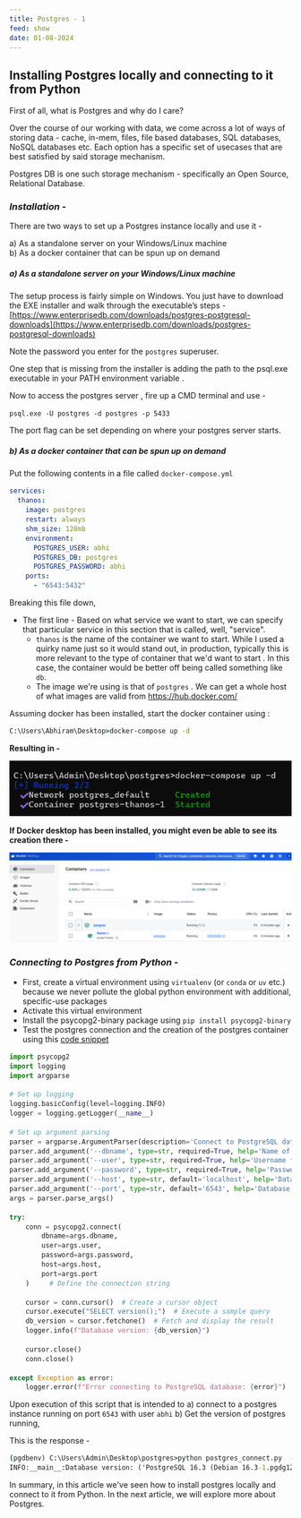 ```yaml
---
title: Postgres - 1
feed: show
date: 01-08-2024
---
```

## Installing Postgres locally and connecting to it from Python

First of all, what is Postgres and why do I care?

Over the course of our working with data, we come across a lot of ways of storing data - cache, in-mem, files, file based databases, SQL databases, NoSQL databases etc. Each option has a specific set of usecases that are best satisfied by said storage mechanism.

Postgres DB is one such storage mechanism - specifically an Open Source, Relational Database.

### *Installation* - 

There are two ways to set up a Postgres instance locally and use it -

a) As a standalone server on your Windows/Linux machine  
b) As a docker container that can be spun up on demand

##### a) As a standalone server on your Windows/Linux machine

The setup process is fairly simple on Windows. You just have to download the EXE installer and walk through the executable’s steps - [https://www.enterprisedb.com/downloads/postgres-postgresql-downloads](https://www.enterprisedb.com/downloads/postgres-postgresql-downloads)

Note the password you enter for the `postgres` superuser.

One step that is missing from the installer is adding the path to the psql.exe executable in your PATH environment variable .

Now to access the postgres server , fire up a CMD terminal and use -

`psql.exe -U postgres -d postgres -p 5433`

The port flag can be set depending on where your postgres server starts.

##### b) As a docker container that can be spun up on demand

Put the following contents in a file called `docker-compose.yml`

```yaml
services:
  thanos:
    image: postgres
    restart: always
    shm_size: 128mb
    environment:
      POSTGRES_USER: abhi
      POSTGRES_DB: postgres
      POSTGRES_PASSWORD: abhi
    ports:
      - "6543:5432"
```

Breaking this file down, 
- The first line - Based on what service we want to start, we can specify that particular service in this section that is called, well, "service".
	- `thanos` is the name of the container we want to start. While I used a quirky name just so it would stand out, in production, typically this is more relevant to the type of container that we'd want to start . In this case, the container would be better off being called something like `db`.
	- The image we're using is that of `postgres` . We can get a whole host of what images are valid from https://hub.docker.com/ 

Assuming docker has been installed, start the docker container using :
```cmd
C:\Users\Abhiram\Desktop>docker-compose up -d
```

**Resulting in -** 

![Alt Text](/assets/img/postgres-1/docker-compose.png)

**If Docker desktop has been installed, you might even be able to see its creation there -** 

![Alt Text](/assets/img/postgres-1/docker-desktop.png)

### *Connecting to Postgres from Python* - 

- First, create a virtual environment using `virtualenv` (or `conda` or `uv` etc.) because we never pollute the global python environment with additional, specific-use packages
- Activate this virtual environment
- Install the psycopg2-binary package using `pip install psycopg2-binary`
- Test the postgres connection and the creation of the postgres container using this [code snippet](https://github.com/everythingpython/experiments/blob/main/llms/litellm_tracking/util_testers/postgres_connection_tester.py) 

```python
import psycopg2
import logging
import argparse

# Set up logging
logging.basicConfig(level=logging.INFO)
logger = logging.getLogger(__name__)

# Set up argument parsing
parser = argparse.ArgumentParser(description='Connect to PostgreSQL database and get version.')
parser.add_argument('--dbname', type=str, required=True, help='Name of the database')
parser.add_argument('--user', type=str, required=True, help='Username for the database')
parser.add_argument('--password', type=str, required=True, help='Password for the database user')
parser.add_argument('--host', type=str, default='localhost', help='Database host (default: localhost)')
parser.add_argument('--port', type=str, default='6543', help='Database port (default: 6543)')
args = parser.parse_args()

try:
    conn = psycopg2.connect(
        dbname=args.dbname,
        user=args.user,
        password=args.password,
        host=args.host,
        port=args.port
    )     # Define the connection string

    cursor = conn.cursor()  # Create a cursor object
    cursor.execute("SELECT version();")  # Execute a sample query
    db_version = cursor.fetchone()  # Fetch and display the result
    logger.info(f"Database version: {db_version}")

    cursor.close()
    conn.close()

except Exception as error:
    logger.error(f"Error connecting to PostgreSQL database: {error}")
```

Upon execution of this script that is intended to 
a) connect to a postgres instance running on port `6543` with user `abhi`
b) Get the version of postgres running, 

This is the response - 
```cmd
(pgdbenv) C:\Users\Admin\Desktop\postgres>python postgres_connect.py  --dbname postgres --user abhi --password abhi --port 6543
INFO:__main__:Database version: ('PostgreSQL 16.3 (Debian 16.3-1.pgdg120+1) on x86_64-pc-linux-gnu, compiled by gcc (Debian 12.2.0-14) 12.2.0, 64-bit',)
```


In summary, in this article we've seen how to install postgres locally and connect to it from Python. 
In the next article, we will explore more about Postgres.